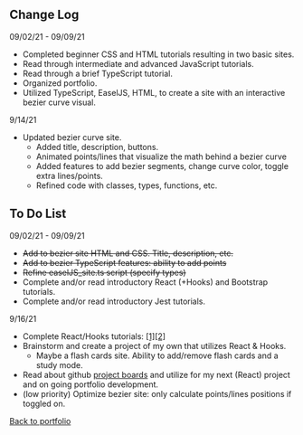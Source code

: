 ## Change Log  
09/02/21 - 09/09/21  
- Completed beginner CSS and HTML tutorials resulting in two basic sites.
- Read through intermediate and advanced JavaScript tutorials.
- Read through a brief TypeScript tutorial.
- Organized portfolio.
- Utilized TypeScript, EaselJS, HTML, to create a site with an interactive bezier curve visual.  
  
9/14/21
- Updated bezier curve site.  
    - Added title, description, buttons.  
    - Animated points/lines that visualize the math behind a bezier curve
    - Added features to add bezier segments, change curve color, toggle extra lines/points.  
    - Refined code with classes, types, functions, etc.
    
## To Do List  
09/02/21 - 09/09/21  
- ~~Add to bezier site HTML and CSS. Title, description, etc.~~  
- ~~Add to bezier TypeScript features: ability to add points~~  
- ~~Refine easelJS_site.ts script (specify types)~~  
- Complete and/or read introductory React (+Hooks) and Bootstrap tutorials.  
- Complete and/or read introductory Jest tutorials.  
  
9/16/21
- Complete React/Hooks tutorials: [[1]](https://reactjs.org/tutorial/tutorial.html)[[2]](https://reactjs.org/docs/hooks-intro.html)  
- Brainstorm and create a project of my own that utilizes React & Hooks.  
    - Maybe a flash cards site. Ability to add/remove flash cards and a study mode.  
- Read about github [project boards](https://docs.github.com/en/issues/organizing-your-work-with-project-boards/managing-project-boards/about-project-boards) and utilize for my next (React) project and on going portfolio development.  
- (low priority) Optimize bezier site: only calculate points/lines positions if toggled on.  
  
[Back to portfolio](https://timblakel.github.io/)